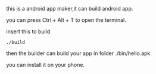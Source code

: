 this is a android app maker,it can build android app.

you can press Ctrl + Alt + T to open the terminal.

insert this to build

`./build`

then the builder can build your app in folder ./bin/hello.apk

you can install it on your phone.